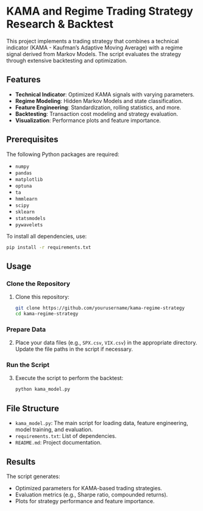 # KAMA and Regime Trading Strategy Research & Backtest

This project implements a trading strategy that combines a technical indicator (KAMA - Kaufman’s Adaptive Moving Average) with a regime signal derived from Markov Models. The script evaluates the strategy through extensive backtesting and optimization.

## Features
- **Technical Indicator**: Optimized KAMA signals with varying parameters.
- **Regime Modeling**: Hidden Markov Models and state classification.
- **Feature Engineering**: Standardization, rolling statistics, and more.
- **Backtesting**: Transaction cost modeling and strategy evaluation.
- **Visualization**: Performance plots and feature importance.

## Prerequisites
The following Python packages are required:
- `numpy`
- `pandas`
- `matplotlib`
- `optuna`
- `ta`
- `hmmlearn`
- `scipy`
- `sklearn`
- `statsmodels`
- `pywavelets`

To install all dependencies, use:
```bash
pip install -r requirements.txt
```

## Usage

### Clone the Repository
1. Clone this repository:
   ```bash
   git clone https://github.com/yourusername/kama-regime-strategy
   cd kama-regime-strategy
   ```

### Prepare Data
2. Place your data files (e.g., `SPX.csv`, `VIX.csv`) in the appropriate directory. Update the file paths in the script if necessary.

### Run the Script
3. Execute the script to perform the backtest:
   ```bash
   python kama_model.py
   ```

## File Structure
- `kama_model.py`: The main script for loading data, feature engineering, model training, and evaluation.
- `requirements.txt`: List of dependencies.
- `README.md`: Project documentation.

## Results
The script generates:
- Optimized parameters for KAMA-based trading strategies.
- Evaluation metrics (e.g., Sharpe ratio, compounded returns).
- Plots for strategy performance and feature importance.

